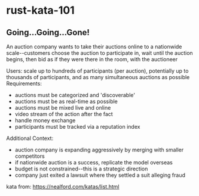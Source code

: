 # rust-kata-101

## Going...Going...Gone!

An auction company wants to take their auctions online to a nationwide scale--customers choose the auction to participate in, wait until the auction begins, then bid as if they were there in the room, with the auctioneer

Users: scale up to hundreds of participants (per auction), potentially up to thousands of participants, and as many simultaneous auctions as possible
Requirements:

- auctions must be categorized and 'discoverable'
- auctions must be as real-time as possible
- auctions must be mixed live and online
- video stream of the action after the fact
- handle money exchange
- participants must be tracked via a reputation index

Additional Context:

- auction company is expanding aggressively by merging with smaller competitors
- if nationwide auction is a success, replicate the model overseas
- budget is not constrained--this is a strategic direction
- company just exited a lawsuit where they settled a suit alleging fraud

kata from: https://nealford.com/katas/list.html
